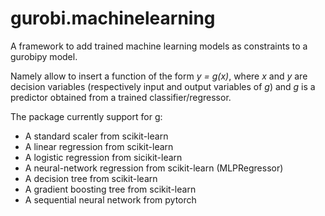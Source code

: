 # gurobi.machinelearning
A framework to add trained machine learning models as constraints to a gurobipy model.

Namely allow to insert a function of the form *y = g(x)*, where *x* and *y* are decision variables
(respectively input and output variables of *g*) and *g* is a predictor obtained from a trained
classifier/regressor.

The package currently support for g:
- A standard scaler from scikit-learn
- A linear regression from scikit-learn
- A logistic regression from sicikit-learn
- A neural-network regression from scikit-learn (MLPRegressor)
- A decision tree from scikit-learn
- A gradient boosting tree from scikit-learn
- A sequential neural network from pytorch
